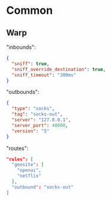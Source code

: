 # Common

## Warp

"inbounds":
```json
{
  "sniff": true,
  "sniff_override_destination": true,
  "sniff_timeout": "300ms"
}
```

"outbounds": 
```json
{
  "type": "socks",
  "tag": "socks-out",
  "server": "127.0.0.1",
  "server_port": 40000,
  "version": "5"
}
```

"routes": 
```json
"rules": [
  "geosite": [
    "openai",
    "netflix"
  ],
  "outbound": "socks-out"
]
```
